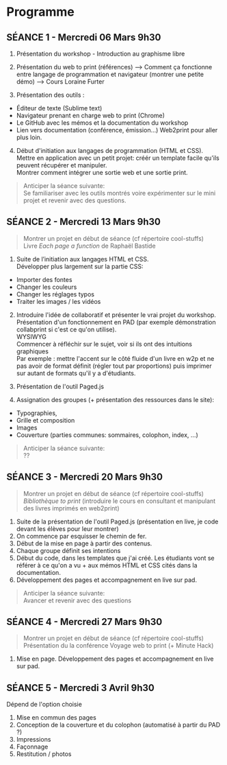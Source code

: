 # Programme  

## SÉANCE 1 - Mercredi 06 Mars 9h30
1. Présentation du workshop - Introduction au graphisme libre
2. Présentation du web to print (références)
--> Comment ça fonctionne entre langage de programmation et navigateur (montrer une petite démo)
--> Cours Loraine Furter

3. Présentation des outils : 
* Éditeur de texte (Sublime text)
* Navigateur prenant en charge web to print (Chrome) 
* Le GitHub avec les mémos et la documentation du workshop 
* Lien vers documentation (conférence, émission…) Web2print pour aller plus loin. 

4. Début d'initiation aux langages de programmation (HTML et CSS).   
Mettre en application avec un petit projet: créér un template facile qu'ils peuvent récupérer et manipuler.  
Montrer comment intégrer une sortie web et une sortie print. 

> Anticiper la séance suivante:    
> Se familiariser avec les outils montrés voire expérimenter sur le mini projet et revenir avec des questions. 

## SÉANCE 2 - Mercredi 13 Mars 9h30
> Montrer un projet en début de séance (cf répertoire cool-stuffs)  
> Livre *Each page a function* de Raphaël Bastide

1. Suite de l’initiation aux langages HTML et CSS.  
Développer plus largement sur la partie CSS:
* Importer des fontes
* Changer les couleurs
* Changer les réglages typos
* Traiter les images / les vidéos

2. Introduire l'idée de collaboratif et présenter le vrai projet du workshop.  
Présentation d'un fonctionnement en PAD (par exemple démonstration collabprint si c'est ce qu'on utilise).  
WYSIWYG  
Commencer à réfléchir sur le sujet, voir si ils ont des intuitions graphiques   
Par exemple : mettre l'accent sur le côté fluide d'un livre en w2p et ne pas avoir de format définit (régler tout par proportions) puis imprimer sur autant de formats qu'il y a d'étudiants.

4. Présentation de l'outil Paged.js 

5. Assignation des groupes (+ présentation des ressources dans le site):
* Typographies,
* Grille et composition
* Images
* Couverture (parties communes: sommaires, colophon, index, …)

> Anticiper la séance suivante:    
> ??


## SÉANCE 3 - Mercredi 20 Mars 9h30
> Montrer un projet en début de séance (cf répertoire cool-stuffs)  
> *Bibliothèque to print* (introduire le cours en consultant et manipulant des livres imprimés en web2print)  

1. Suite de la présentation de l'outil Paged.js (présentation en live, je code devant les élèves pour leur montrer)
2. On commence par esquisser le chemin de fer. 
3. Début de la mise en page à partir des contenus.
4. Chaque groupe définit ses intentions
5. Début du code, dans les templates que j'ai créé. Les étudiants vont se référer à ce qu'on a vu + aux mémos HTML et CSS cités dans la documentation.
6. Développement des pages et accompagnement en live sur pad.

> Anticiper la séance suivante:    
> Avancer et revenir avec des questions

## SÉANCE 4 - Mercredi 27 Mars 9h30
> Montrer un projet en début de séance (cf répertoire cool-stuffs)  
> Présentation du la conférence Voyage web to print (+ Minute Hack)  

1. Mise en page.
Développement des pages et accompagnement en live sur pad.


## SÉANCE 5 - Mercredi 3 Avril 9h30
Dépend de l'option choisie
1. Mise en commun des pages
2. Conception de la couverture et du colophon (automatisé à partir du PAD ?)
3. Impressions
4. Façonnage
5. Restitution / photos 

